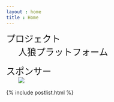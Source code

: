 ```yaml
---
layout : home
title : Home
---
```

<style>
  .projects dt{
    font-size: 1.5rem;
  }

  .projects dd {
    font-size: 1.5rem;
    margin-left: 2rem;
    margin-bottom: 1rem;
  }

</style>
<dl class="projects">
  <dt>プロジェクト</dt>
  <dd>人狼プラットフォーム</dd>
  <dt>スポンサー</dt>
  <dd><a href="https://rakumo.com/"><img src={{ "/assets/css/bundle.css" | prepend: site.baseurl }}></a></dd>
</dl>
{% include postlist.html %}